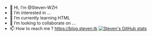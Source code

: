 - 👋 Hi, I’m @Steven-WZH
- 👀 I’m interested in ...
- 🌱 I’m currently learning HTML
- 💞️ I’m looking to collaborate on ...
- 📫 How to reach me ? https://blog.steven.tk
[![Steven's GitHub stats](https://github-readme-stats.stevenw.cc/api?username=steven-wzh)](https://github.com/Steven-WZH)

<!---
Steven-WZH/Steven-WZH is a ✨ special ✨ repository because its `README.md` (this file) appears on your GitHub profile.
You can click the Preview link to take a look at your changes.
--->
